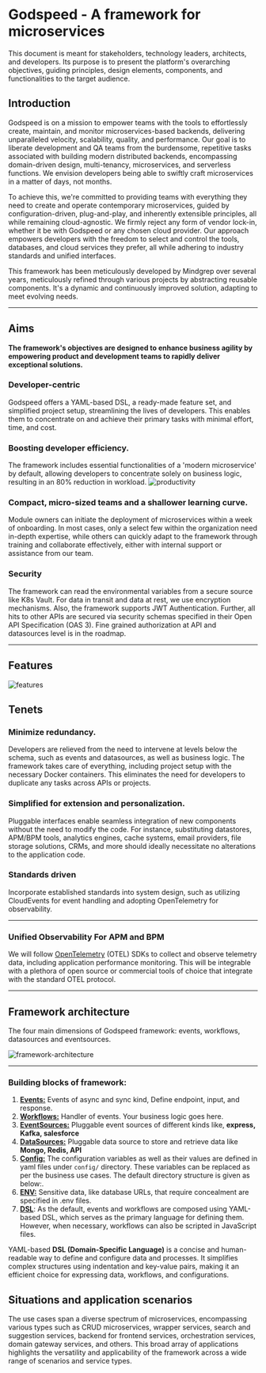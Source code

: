 # Godspeed - A framework for microservices

This document is meant for stakeholders, technology leaders, architects, and developers. Its purpose is to present the platform's overarching objectives, guiding principles, design elements, components, and functionalities to the target audience.

## Introduction

Godspeed is on a mission to empower teams with the tools to effortlessly create, maintain, and monitor microservices-based backends, delivering unparalleled velocity, scalability, quality, and performance. Our goal is to liberate development and QA teams from the burdensome, repetitive tasks associated with building modern distributed backends, encompassing domain-driven design, multi-tenancy, microservices, and serverless functions. We envision developers being able to swiftly craft microservices in a matter of days, not months.

To achieve this, we're committed to providing teams with everything they need to create and operate contemporary microservices, guided by configuration-driven, plug-and-play, and inherently extensible principles, all while remaining cloud-agnostic. We firmly reject any form of vendor lock-in, whether it be with Godspeed or any chosen cloud provider. Our approach empowers developers with the freedom to select and control the tools, databases, and cloud services they prefer, all while adhering to industry standards and unified interfaces.

This framework has been meticulously developed by Mindgrep over several years, meticulously refined through various projects by abstracting reusable components. It's a dynamic and continuously improved solution, adapting to meet evolving needs.

---

## Aims

**The framework's objectives are designed to enhance business agility by empowering product and development teams to rapidly deliver exceptional solutions.**

### Developer-centric

Godspeed offers a YAML-based DSL, a ready-made feature set, and simplified project setup, streamlining the lives of developers. This enables them to concentrate on and achieve their primary tasks with minimal effort, time, and cost.

### Boosting developer efficiency.

The framework includes essential functionalities of a 'modern microservice' by default, allowing developers to concentrate solely on business logic, resulting in an 80% reduction in workload.
![productivity](/img/productivity.png)


### Compact, micro-sized teams and a shallower learning curve.

Module owners can initiate the deployment of microservices within a week of onboarding. In most cases, only a select few within the organization need in-depth expertise, while others can quickly adapt to the framework through training and collaborate effectively, either with internal support or assistance from our team.

### Security

The framework can read the environmental variables from a secure source like K8s Vault. For data in transit and data at rest, we use encryption mechanisms. Also, the framework supports JWT Authentication. Further, all hits to other APIs are secured via security schemas specified in their Open API Specification (OAS 3). Fine grained authorization at API and datasources level is in the roadmap. 

---

## Features
![features](/img/features.png)

## Tenets

### Minimize redundancy.

Developers are relieved from the need to intervene at levels below the schema, such as events and datasources, as well as business logic. The framework takes care of everything, including project setup with the necessary Docker containers. This eliminates the need for developers to duplicate any tasks across APIs or projects.

### Simplified for extension and personalization.

Pluggable interfaces enable seamless integration of new components without the need to modify the code. For instance, substituting datastores, APM/BPM tools, analytics engines, cache systems, email providers, file storage solutions, CRMs, and more should ideally necessitate no alterations to the application code.

### Standards driven

Incorporate established standards into system design, such as utilizing CloudEvents for event handling and adopting OpenTelemetry for observability.

---

### Unified Observability For APM and BPM

We will follow [OpenTelemetry](https://opentelemetry.io/) (OTEL) SDKs to collect and observe telemetry data, including application performance monitoring. This will be integrable with a plethora of open source or commercial tools of choice that integrate with the standard OTEL protocol.

---

## Framework architecture

The four main dimensions of Godspeed framework: events, workflows, datasources and eventsources.

![framework-architecture](/img/framework-architecture.png)

---

### Building blocks of framework:

1. [**Events:**](/docs/events/overview.md) Events of async and sync kind, Define endpoint, input, and response.
2. [**Workflows:**](/docs/workflows/overview.md) Handler of events. Your business logic goes here.
3. [**EventSources:**](/docs/event_sources/overview.md) Pluggable event sources of different kinds like, **express, Kafka, salesforce**
4. [**DataSources:**](/docs/data_sources/overview.md) Pluggable data source to store and retrieve data like **Mongo, Redis, API**
5. [**Config:**](/docs/config/overview.md) The configuration variables as well as their values are defined in yaml files under `config/` directory. These variables can be replaced as per the business use cases. The default directory structure is given as below:.
6. [**ENV:**](#building-blocks-of-framework) Sensitive data, like database URLs, that require concealment are specified in .env files.
7. [**DSL**](#building-blocks-of-framework): As the default, events and workflows are composed using YAML-based DSL, which serves as the primary language for defining them. However, when necessary, workflows can also be scripted in JavaScript files.

YAML-based **DSL (Domain-Specific Language)** is a concise and human-readable way to define and configure data and processes. It simplifies complex structures using indentation and key-value pairs, making it an efficient choice for expressing data, workflows, and configurations.

## Situations and application scenarios

The use cases span a diverse spectrum of microservices, encompassing various types such as CRUD microservices, wrapper services, search and suggestion services, backend for frontend services, orchestration services, domain gateway services, and others. This broad array of applications highlights the versatility and applicability of the framework across a wide range of scenarios and service types.